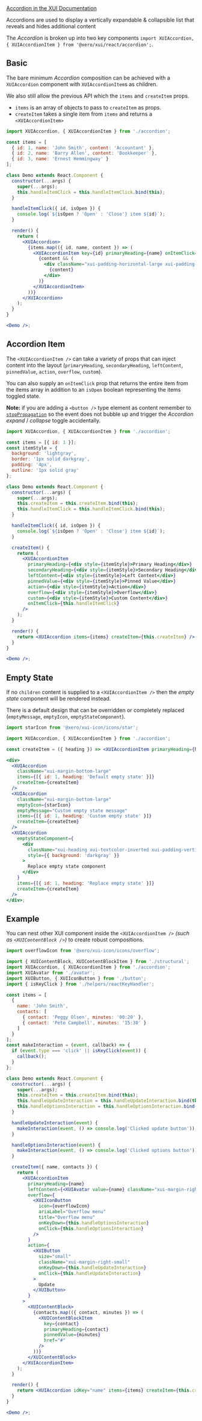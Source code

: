 <div class="xui-margin-vertical">
    <a href="../section-components-displayingdata-accordion.html" isDocLink>Accordion in the XUI Documentation</a>
</div>

Accordions are used to display a vertically expandable & collapsible list that reveals and hides additional content

The _Accordion_ is broken up into two key components `import XUIAccordion, { XUIAccordionItem } from '@xero/xui/react/accordion';`.

## Basic

The bare minimum _Accordion_ composition can be achieved with a `XUIAccordion` component with `XUIAccordionItem`s as children.

We also still allow the previous API which the `items` and `createItem` props.

- `items` is an array of objects to pass to `createItem` as props.
- `createItem` takes a single item from `items` and returns a `<XUIAccordionItem>`

```jsx harmony
import XUIAccordion, { XUIAccordionItem } from './accordion';

const items = [
  { id: 1, name: 'John Smith', content: 'Accountant' },
  { id: 2, name: 'Barry Allen', content: 'Bookkeeper' },
  { id: 3, name: 'Ernest Hemmingway' }
];

class Demo extends React.Component {
  constructor(...args) {
    super(...args);
    this.handleItemClick = this.handleItemClick.bind(this);
  }

  handleItemClick({ id, isOpen }) {
    console.log(`${isOpen ? 'Open' : 'Close'} item ${id}`);
  }

  render() {
    return (
      <XUIAccordion>
        {items.map(({ id, name, content }) => (
          <XUIAccordionItem key={id} primaryHeading={name} onItemClick={this.handleItemClick}>
            {content && (
              <div className="xui-padding-horizontal-large xui-padding-vertical-4xlarge">
                {content}
              </div>
            )}
          </XUIAccordionItem>
        ))}
      </XUIAccordion>
    );
  }
}

<Demo />;
```

## Accordion Item

The `<XUIAccordionItem />` can take a variety of props that can inject content into the layout (`primaryHeading`, `secondaryHeading`, `leftContent`, `pinnedValue`, `action`, `overflow`, `custom`).

You can also supply an `onItemClick` prop that returns the entire item from the items array in addition to an `isOpen` boolean representing the items toggled state.

**Note:** if you are adding a `<button />` type element as content remember to [`stopPropagation`](https://developer.mozilla.org/en-US/docs/Web/API/Event/stopPropagation) so the event does not bubble up and trigger the _Accordion_ _expand_ / _collapse_ toggle accidentally.

```jsx harmony
import XUIAccordion, { XUIAccordionItem } from './accordion';

const items = [{ id: 1 }];
const itemStyle = {
  background: 'lightgray',
  border: '1px solid darkgray',
  padding: '4px',
  outline: '1px solid gray'
};

class Demo extends React.Component {
  constructor(...args) {
    super(...args);
    this.createItem = this.createItem.bind(this);
    this.handleItemClick = this.handleItemClick.bind(this);
  }

  handleItemClick({ id, isOpen }) {
    console.log(`${isOpen ? 'Open' : 'Close'} item ${id}`);
  }

  createItem() {
    return (
      <XUIAccordionItem
        primaryHeading={<div style={itemStyle}>Primary Heading</div>}
        secondaryHeading={<div style={itemStyle}>Secondary Heading</div>}
        leftContent={<div style={itemStyle}>Left Content</div>}
        pinnedValue={<div style={itemStyle}>Pinned Value</div>}
        action={<div style={itemStyle}>Action</div>}
        overflow={<div style={itemStyle}>Overflow</div>}
        custom={<div style={itemStyle}>Custom Content</div>}
        onItemClick={this.handleItemClick}
      />
    );
  }

  render() {
    return <XUIAccordion items={items} createItem={this.createItem} />;
  }
}

<Demo />;
```

## Empty State

If no `children` content is supplied to a `<XUIAccordionItem />` then the _empty state_ component will be rendered instead.

There is a default design that can be overridden or completely replaced (`emptyMessage`, `emptyIcon`, `emptyStateComponent`).

```jsx harmony
import starIcon from '@xero/xui-icon/icons/star';

import XUIAccordion, { XUIAccordionItem } from './accordion';

const createItem = ({ heading }) => <XUIAccordionItem primaryHeading={heading} />;

<div>
  <XUIAccordion
    className="xui-margin-bottom-large"
    items={[{ id: 1, heading: 'Default empty state' }]}
    createItem={createItem}
  />
  <XUIAccordion
    className="xui-margin-bottom-large"
    emptyIcon={starIcon}
    emptyMessage="Custom empty state message"
    items={[{ id: 1, heading: 'Custom empty state' }]}
    createItem={createItem}
  />
  <XUIAccordion
    emptyStateComponent={
      <div
        className="xui-heading xui-textcolor-inverted xui-padding-vertical-large xui-text-align-center"
        style={{ background: 'darkgray' }}
      >
        Replace empty state component
      </div>
    }
    items={[{ id: 1, heading: 'Replace empty state' }]}
    createItem={createItem}
  />
</div>;
```

## Example

You can nest other XUI component inside the `<XUIAccordionItem />` _(such as `<XUIContentBlock />`)_ to create robust compositions.

```jsx harmony
import overflowIcon from '@xero/xui-icon/icons/overflow';

import { XUIContentBlock, XUIContentBlockItem } from './structural';
import XUIAccordion, { XUIAccordionItem } from './accordion';
import XUIAvatar from './avatar';
import XUIButton, { XUIIconButton } from './button';
import { isKeyClick } from './helpers/reactKeyHandler';

const items = [
  {
    name: 'John Smith',
    contacts: [
      { contact: 'Peggy Olsen', minutes: '00:20' },
      { contact: 'Pete Campbell', minutes: '15:30' }
    ]
  }
];
const makeInteraction = (event, callback) => {
  if (event.type === 'click' || isKeyClick(event)) {
    callback();
  }
};

class Demo extends React.Component {
  constructor(...args) {
    super(...args);
    this.createItem = this.createItem.bind(this);
    this.handleUpdateInteraction = this.handleUpdateInteraction.bind(this);
    this.handleOptionsInteraction = this.handleOptionsInteraction.bind(this);
  }

  handleUpdateInteraction(event) {
    makeInteraction(event, () => console.log('Clicked update button'));
  }

  handleOptionsInteraction(event) {
    makeInteraction(event, () => console.log('Clicked options button'));
  }

  createItem({ name, contacts }) {
    return (
      <XUIAccordionItem
        primaryHeading={name}
        leftContent={<XUIAvatar value={name} className="xui-margin-right" />}
        overflow={
          <XUIIconButton
            icon={overflowIcon}
            ariaLabel="Overflow menu"
            title="Overflow menu"
            onKeyDown={this.handleOptionsInteraction}
            onClick={this.handleOptionsInteraction}
          />
        }
        action={
          <XUIButton
            size="small"
            className="xui-margin-right-small"
            onKeyDown={this.handleUpdateInteraction}
            onClick={this.handleUpdateInteraction}
          >
            Update
          </XUIButton>
        }
      >
        <XUIContentBlock>
          {contacts.map(({ contact, minutes }) => (
            <XUIContentBlockItem
              key={contact}
              primaryHeading={contact}
              pinnedValue={minutes}
              href="#"
            />
          ))}
        </XUIContentBlock>
      </XUIAccordionItem>
    );
  }

  render() {
    return <XUIAccordion idKey="name" items={items} createItem={this.createItem} />;
  }
}

<Demo />;
```
